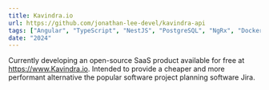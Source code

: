 ```yaml
---
title: Kavindra.io
url: https://github.com/jonathan-lee-devel/kavindra-api
tags: ["Angular", "TypeScript", "NestJS", "PostgreSQL", "NgRx", "Docker"]
date: "2024"
---
```


Currently developing an open-source SaaS product available for free at https://www.Kavindra.io.
Intended to provide a cheaper and more performant alternative the popular
software project planning software Jira.
